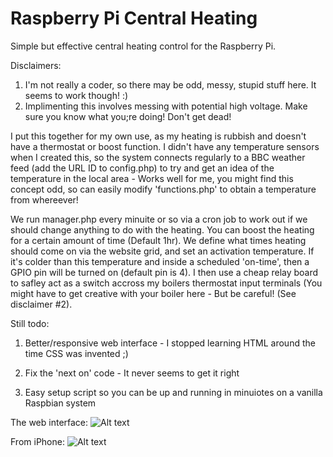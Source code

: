 # Raspberry Pi Central Heating

Simple but effective central heating control for the Raspberry Pi. 

Disclaimers:

 1) I'm not really a coder, so there may be odd, messy, stupid stuff here. It seems to work though! :)
 2) Implimenting this involves messing with potential high voltage. Make sure you know what you;re doing! Don't get dead!



I put this together for my own use, as my heating is rubbish and doesn't have a thermostat or boost function. I didn't have any temperature sensors when I created this, so the system connects regularly to a BBC weather feed (add the URL ID to config.php) to try and get an idea of the temperature in the local area - Works well for me, you might find this concept odd, so can easily modify 'functions.php' to obtain a temperature from whereever! 


We run manager.php every minuite or so via a cron job to work out if we should change anything to do with the heating.
You can boost the heating for a certain amount of time (Default 1hr). We define what times heating should come on via the website grid, and set an activation temperature. If it's colder than this temperature and inside a scheduled 'on-time', then a GPIO pin will be turned on (default pin is 4). I then use a cheap relay board to safley act as a switch accross my boilers thermostat input terminals (You might have to get creative with your boiler here - But be careful! (See disclaimer #2).


Still todo:

 1) Better/responsive web interface - I stopped learning HTML around the time CSS was invented ;)
 
 2) Fix the 'next on' code - It never seems to get it right
 
 3) Easy setup script so you can be up and running in minuiotes on a vanilla Raspbian system
 

The web interface:
![Alt text](https://cloud.githubusercontent.com/assets/14201513/9795012/4c40cf38-57e6-11e5-9f94-6040df99c32b.jpg "Central heating web admin")

From iPhone:
![Alt text](https://cloud.githubusercontent.com/assets/14201513/9795013/4c532688-57e6-11e5-908c-fcae13e3d942.jpg "Central heating smartphone ios admin")


